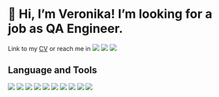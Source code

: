 # 👋 Hi, I’m Veronika! I’m looking for a job as QA Engineer.


Link to my [CV](https://ufa.hh.ru/resume/3a55ea80ff0b2c9c9f0039ed1f424e43544f61) or reach me in [<img src="https://img.shields.io/badge/Telegram-0d1117?style=plasti&logo=telegram&logoColor=2CA5E0" />](https://t.me/averoniqa) [<img src="https://img.shields.io/badge/Gmail-0d1117?style=plasti&logo=gmail&logoColor=D14836"/>](mailto:akzigitova1012@gmail.com) [<img src="https://img.shields.io/badge/LinkedIn-0d1117?style=plasti&logo=linkedin&logoColor=0077B5"/>](https://www.linkedin.com/in/veronika-akzigitova)

## Language and Tools

<img src="https://img.shields.io/badge/Postman-0d1117?style=for-the-badge&logo=Postman&logoColor=FF6C37" /> <img src="https://img.shields.io/badge/Figma-0d1117?style=for-the-badge&logo=figma&logoColor=white"/>
<img src="https://img.shields.io/badge/PostgreSQL-0d1117?style=for-the-badge&logo=postgresql&logoColor=316192"/> 
<img src="https://img.shields.io/badge/Obsidian-0d1117?style=for-the-badge&logo=obsidian&logoColor=483699"/>
<img src="https://img.shields.io/badge/Notepad++-0d1117.svg?style=for-the-badge&logo=notepad%2b%2b&logoColor=90E59A"/>
<img src="https://img.shields.io/badge/DevTools-0d1117.svg?style=for-the-badge&logo=googlechrome&logoColor=4285F4"/>
<img src="https://img.shields.io/badge/Charles_Proxy-0d1117.svg?style=for-the-badge&logo=&logoColor=4285F4"/>
<img src="https://img.shields.io/badge/ApiDoc-0d1117.svg?style=for-the-badge&logo=&logoColor=4285F4"/>
<img src="https://img.shields.io/badge/Android_Studio-0d1117?style=for-the-badge&logo=android-studio&logoColor=3DDC84"/>
<img src="https://img.shields.io/badge/json-0d1117?style=for-the-badge&logo=json&logoColor=ffffff"/>

